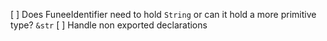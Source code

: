 [ ] Does FuneeIdentifier need to hold `String` or can it hold a more primitive type? `&str`
[ ] Handle non exported declarations
